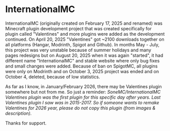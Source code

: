 # InternationalMC

InternationalMC (originally created on February 17, 2025 and renamed) was Minecraft plugin development project that was created specifically for plugin called "Valentines" and more plugins were added as the development continued. 
On April 20, 2025 "Valentines" got ~2100 downloads together on all platforms (Hangar, Modrinth, Spigot and Github). In months May - July, this project was very unstable because of summer holidays and many pages redesigns but on August 20, 2025 when it was again "started", it had different name "InternationalMC" and stable website where only bug fixes and small changes were added.
Because of ban on SpigotMC, all plugins were only on Modrinth and on October 3, 2025 project was ended and on October 4, deleted, because of low statistics.

As far as I know, in January/February 2026, there may be Valentines plugin somewhere but not from me. So just a reminder: *SoneMC/InternationalMC Valentines plugin was the first plugin for this specific day after years. Last Valentines plugin I saw was in 2015-2017. So if someone wants to remake Valentines for 2026 year, please do not copy this plugin (from images & description).*

Thanks for support.
